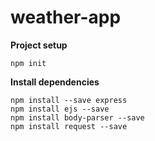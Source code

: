 # weather-app

**Project setup**
```shell
npm init
```

**Install dependencies**
```shell
npm install --save express
npm install ejs --save
npm install body-parser --save
npm install request --save
```
